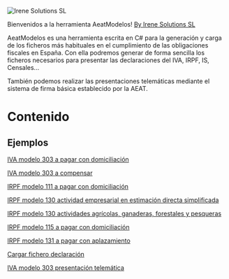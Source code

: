 ![Irene Solutions SL](http://www.irenesolutions.com/archive/img/logo-irene-solutions-transparent-sm.png)

Bienvenidos a la herramienta AeatModelos!
[By Irene Solutions SL](https://www.irenesolutions.com)

AeatModelos es una herramienta escrita en C# para la generación y carga de los ficheros más habituales en el cumplimiento de las obligaciones fiscales en España. Con ella podremos generar de forma sencilla los ficheros necesarios para presentar las declaraciones del IVA, IRPF, IS, Censales...

También podemos realizar las presentaciones telemáticas mediante el sistema de firma básica establecido por la AEAT.

# Contenido

## Ejemplos

[IVA modelo 303 a pagar con domiciliación](https://github.com/mdiago/AeatModelos/wiki/001-Ejemplo:-IVA-Modelo-303-a%C3%B1o-2019-versi%C3%B3n-10.10-(Declaraci%C3%B3n-domiciliada))

[IVA modelo 303 a compensar](https://github.com/mdiago/AeatModelos/wiki/002-Ejemplo:-IVA-Modelo-303-a%C3%B1o-2019-versi%C3%B3n-10.10-(Declaraci%C3%B3n-a-compensar))

[IRPF modelo 111 a pagar con domiciliación](https://github.com/mdiago/AeatModelos/wiki/003-Ejemplo:-IRPF-Modelo-111-a%C3%B1o-2016-versi%C3%B3n-18)

[IRPF modelo 130 actividad empresarial en estimación directa simplificada ](https://github.com/mdiago/AeatModelos/wiki/004-Ejemplo:-IRPF-Pago-a-cuenta-estimaci%C3%B3n-directa-Modelo-130-a%C3%B1o-2015)

[IRPF modelo 130 actividades agrícolas, ganaderas, forestales y pesqueras](https://github.com/mdiago/AeatModelos/wiki/005-Ejemplo:-IRPF-Pago-a-cuenta-estimaci%C3%B3n-directa-Modelo-130-a%C3%B1o-2015-(Actividades-agr%C3%ADcolas,-ganaderas,-forestales-y-pesqueras))

[IRPF modelo 115 a pagar con domiciliación](https://github.com/mdiago/AeatModelos/wiki/006-Ejemplo:-Arrendamientos-inmuebles-urbanos-Modelo-115-a%C3%B1o-2015-versi%C3%B3n-1.3
)

[IRPF modelo 131 a pagar con aplazamiento](https://github.com/mdiago/AeatModelos/wiki/007-Ejemplo:-Pago-a-cuenta-IRPF-m%C3%B3dulos-Modelo-131-a%C3%B1o-2019-versi%C3%B3n-1.00)

[Cargar fichero declaración](https://github.com/mdiago/AeatModelos/wiki/008-Ejemplo:-Cargar-un-fichero-de-declaraci%C3%B3n)

[IVA modelo 303 presentación telemática](https://github.com/mdiago/AeatModelos/wiki/009-Ejemplo:-Modelo-303-4T-a-devolver-con-presentaci%C3%B3n-telem%C3%A1tica)
